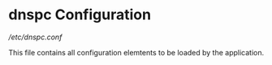 dnspc Configuration
============

*/etc/dnspc.conf*

This file contains all configuration elemtents to be loaded by the application.
